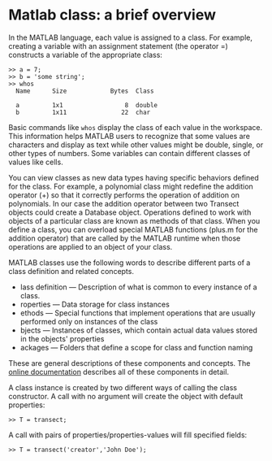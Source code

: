 # Matlab class: a brief overview #

In the MATLAB language, each value is assigned to a class. For example, creating a variable with an assignment statement (the operator =) constructs a variable of the appropriate class:
```
>> a = 7;
>> b = 'some string';
>> whos
  Name      Size            Bytes  Class     

  a         1x1                 8  double
  b         1x11               22  char 
```
Basic commands like `whos` display the class of each value in the workspace. This information helps MATLAB users to recognize that some values are characters and display as text while other values might be double, single, or other types of numbers. Some variables can contain different classes of values like cells.

You can view classes as new data types having specific behaviors defined for the class. For example, a polynomial class might redefine the addition operator (+) so that it correctly performs the operation of addition on polynomials. In our case the addition operator between two Transect objects could create a Database object. Operations defined to work with objects of a particular class are known as methods of that class. When you define a class, you can overload special MATLAB functions (plus.m for the addition operator) that are called by the MATLAB runtime when those operations are applied to an object of your class.

MATLAB classes use the following words to describe different parts of a class definition and related concepts.
  * lass definition — Description of what is common to every instance of a class.
  * roperties — Data storage for class instances
  * ethods — Special functions that implement operations that are usually performed only on instances of the class
  * bjects — Instances of classes, which contain actual data values stored in the objects' properties
  * ackages — Folders that define a scope for class and function naming

These are general descriptions of these components and concepts. The [online documentation](http://www.mathworks.com/access/helpdesk/help/techdoc/matlab_oop/brh2rgw.html) describes all of these components in detail.

A class instance is created by two different ways of calling the class constructor.
A call with no argument will create the object with default properties:
```
>> T = transect;
```
A call with pairs of properties/properties-values will fill specified fields:
```
>> T = transect('creator','John Doe');
```